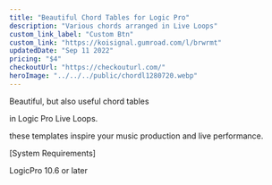 ```yaml
---
title: "Beautiful Chord Tables for Logic Pro"
description: "Various chords arranged in Live Loops"
custom_link_label: "Custom Btn"
custom_link: "https://koisignal.gumroad.com/l/brwrmt"
updatedDate: "Sep 11 2022"
pricing: "$4"
checkoutUrl: "https://checkouturl.com/"
heroImage: "../../../public/chordl1280720.webp"
---
```


Beautiful, but also useful chord tables

in Logic Pro Live Loops.

these templates inspire your music production and live performance.

[System Requirements]

LogicPro 10.6 or later